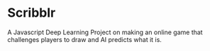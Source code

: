 # Scribblr
A Javascript Deep Learning Project on making an online game that challenges players to draw and AI predicts what it is.

